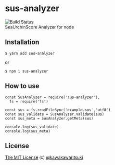 # sus-analyzer
[![Build Status](https://travis-ci.org/KawakawaRitsuki/sus-analyzer.svg?branch=master)](https://travis-ci.org/KawakawaRitsuki/sus-analyzer)   
SeaUrchinScore Analyzer for node

## Installation

```
$ yarn add sus-analyzer
```

or

```
$ npm i sus-analyzer
```

## How to use

```
const SusAnalyzer = require('sus-analyzer'),
  fs = require('fs')

const sus = fs.readFileSync('example.sus','utf8')
const sus_validate = SusAnalyzer.validate(sus)
const sus_meta = SusAnalyzer.getMeta(sus)

console.log(sus_validate)
console.log(sus_meta)
```

## License
[The MIT License](http://kawakawaritsuki.mit-license.org) (c) [@kawakawaritsuki](https://github.com/kawakawaritsuki)
